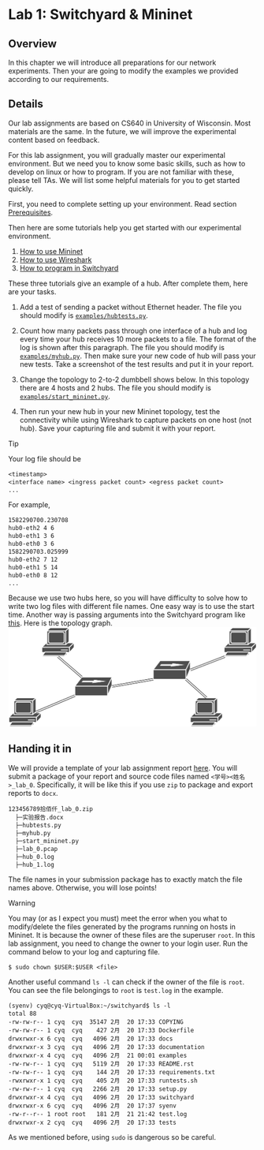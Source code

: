 # Lab 1: Switchyard & Mininet

## Overview

In this chapter we will introduce all preparations for our network experiments. Then your are going to modify the examples we provided according to our requirements.

## Details

Our lab assignments are based on CS640 in University of Wisconsin. Most materials are the same. In the future, we will improve the experimental content based on feedback.

For this lab assignment, you will gradually master our experimental environment. But we need you to know some basic skills, such as how to develop on linux or how to program. If you are not familiar with these, please tell TAs. We will list some helpful materials for you to get started quickly.

First, you need to complete setting up your environment. Read section [Prerequisites](./prerequisites.md).

Then here are some tutorials help you get started with our experimental environment.

1. [How to use Mininet](./mininet.md)
2. [How to use Wireshark](./wireshark.md)
3. [How to program in Switchyard](./switchyard.md)

These three tutorials give an example of a hub. After complete them, here are your tasks.

1. Add a test of sending a packet without Ethernet header. The file you should modify is [`examples/hubtests.py`](https://github.com/shellqiqi/switchyard/blob/master/examples/hubtests.py).

2. Count how many packets pass through one interface of a hub and log every time your hub receives 10 more packets to a file. The format of the log is shown after this paragraph. The file you should modify is [`examples/myhub.py`](https://github.com/shellqiqi/switchyard/blob/master/examples/myhub.py). Then make sure your new code of hub will pass your new tests. Take a screenshot of the test results and put it in your report.

3. Change the topology to 2-to-2 dumbbell shows below. In this topology there are 4 hosts and 2 hubs. The file you should modify is [`examples/start_mininet.py`](https://github.com/shellqiqi/switchyard/blob/master/examples/start_mininet.py).

4. Then run your new hub in your new Mininet topology, test the connectivity while using Wireshark to capture packets on one host (not hub). Save your capturing file and submit it with your report.

> [!TIP]
> Your log file should be
> ```
> <timestamp>
> <interface name> <ingress packet count> <egress packet count>
> ...
> ```
> For example,
> ```
> 1582290700.230708
> hub0-eth2 4 6
> hub0-eth1 3 6
> hub0-eth0 3 6
> 1582290703.025999
> hub0-eth2 7 12
> hub0-eth1 5 14
> hub0-eth0 8 12
> ...
> ```
> Because we use two hubs here, so you will have difficulty to solve how to write two log files with different file names. One easy way is to use the start time. Another way is passing arguments into the Switchyard program like [this](https://jsommers.github.io/switchyard/writing_a_program.html#passing-arguments-into-a-switchyard-program).
> Here is the topology graph.
> ![topology](./assets/topology.svg)

## Handing it in

We will provide a template of your lab assignment report [here](https://box.nju.edu.cn/d/123a70ac8ff34595b18f/). You will submit a package of your report and source code files named `<学号><姓名>_lab_0`. Specifically, it will be like this if you use `zip` to package and export reports to `docx`.

```
123456789拾佰仟_lab_0.zip
  ├─实验报告.docx
  ├─hubtests.py
  ├─myhub.py
  ├─start_mininet.py
  ├─lab_0.pcap
  ├─hub_0.log
  ├─hub_1.log
```

The file names in your submission package has to exactly match the file names above. Otherwise, you will lose points!

> [!WARNING]
> You may (or as I expect you must) meet the error when you what to modify/delete the files generated by the programs running on hosts in Mininet. It is because the owner of these files are the superuser `root`. In this lab assignment, you need to change the owner to your login user. Run the command below to your log and capturing file.
> ```
> $ sudo chown $USER:$USER <file>
> ```
> Another useful command `ls -l` can check if the owner of the file is `root`. You can see the file belongings to `root` is `test.log` in the example.
> ```
> (syenv) cyq@cyq-VirtualBox:~/switchyard$ ls -l
> total 88
> -rw-rw-r-- 1 cyq  cyq  35147 2月  20 17:33 COPYING
> -rw-rw-r-- 1 cyq  cyq    427 2月  20 17:33 Dockerfile
> drwxrwxr-x 6 cyq  cyq   4096 2月  20 17:33 docs
> drwxrwxr-x 3 cyq  cyq   4096 2月  20 17:33 documentation
> drwxrwxr-x 4 cyq  cyq   4096 2月  21 00:01 examples
> -rw-rw-r-- 1 cyq  cyq   5119 2月  20 17:33 README.rst
> -rw-rw-r-- 1 cyq  cyq    144 2月  20 17:33 requirements.txt
> -rwxrwxr-x 1 cyq  cyq    405 2月  20 17:33 runtests.sh
> -rw-rw-r-- 1 cyq  cyq   2266 2月  20 17:33 setup.py
> drwxrwxr-x 4 cyq  cyq   4096 2月  20 17:33 switchyard
> drwxrwxr-x 6 cyq  cyq   4096 2月  20 17:37 syenv
> -rw-r--r-- 1 root root   181 2月  21 21:42 test.log
> drwxrwxr-x 2 cyq  cyq   4096 2月  20 17:33 tests
> ```
> As we mentioned before, using `sudo` is dangerous so be careful.

